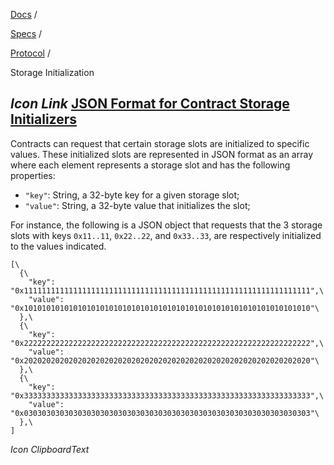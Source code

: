 [Docs](https://docs.fuel.network/) /

[Specs](https://docs.fuel.network/docs/specs/) /

[Protocol](https://docs.fuel.network/docs/specs/protocol/) /

Storage Initialization

## _Icon Link_ [JSON Format for Contract Storage Initializers](https://docs.fuel.network/docs/specs/protocol/storage-initialization/\#json-format-for-contract-storage-initializers)

Contracts can request that certain storage slots are initialized to specific values. These initialized slots are represented in JSON format as an array where each element represents a storage slot and has the following properties:

- `"key"`: String, a 32-byte key for a given storage slot;
- `"value"`: String, a 32-byte value that initializes the slot;

For instance, the following is a JSON object that requests that the 3 storage slots with keys `0x11..11`, `0x22..22`, and `0x33..33`, are respectively initialized to the values indicated.

```fuel_Box fuel_Box-idXKMmm-css
[\
  {\
    "key": "0x1111111111111111111111111111111111111111111111111111111111111111",\
    "value": "0x1010101010101010101010101010101010101010101010101010101010101010"\
  },\
  {\
    "key": "0x2222222222222222222222222222222222222222222222222222222222222222",\
    "value": "0x2020202020202020202020202020202020202020202020202020202020202020"\
  },\
  {\
    "key": "0x3333333333333333333333333333333333333333333333333333333333333333",\
    "value": "0x0303030303030303030303030303030303030303030303030303030303030303"\
  },\
]
```

_Icon ClipboardText_